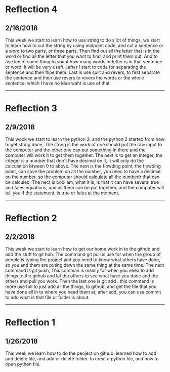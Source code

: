 # Reflection 4
## 2/16/2018
This week we start to learn how to use string to do s lot of things, we start to learn how to cut the string by using midpoint code, and cut a sentence or a word to two parts, or three parts.
Then find out all the letter that is in the word or find all the letter that you want to find, and print them out.
And to use len of some thing to sount how many words or letter is in that sentence or word. it will be very usefull after I start to code for separating the sentence and then flipe them.
Last is use split and revers, to first separate the sentence and then use revers to revers the words or the whole sentence, which I have no idea waht is use of that.

---

# Reflection 3
## 2/9/2018
This wook we start to learn the python 2, and the python 2 started from how to get string done. 
The string is the work of one should put the raw input to the computer and the other one can put something in there and the computer will work it to get them together.
The next is to get an integer, the integer is a number that don't have decimal on it, it will only do the calculation btween 0 to above.
The next is the flowding point, the flowding point, can sove the problem on all the number, you neec to have a decimal on the number, so the computer should calculate all the numbedr that can be calculed.
The nect is booliam, what it is, is that it can have several true and fales equations, and all them can be put together, and the computer will tell you if the statement, is true or fales at the moment.

---

# Reflection 2
## 2/2/2018
This week we start to learn how to get our home work in to the github and add the stuff to git hub. 
The command git pull is use for when the group of people is typing the project and you need to know what others have done, so you and them are puting down the same thing at the same time. 
The next command is git push, This comman is mainly for when you need to add things to the github and let the others to see what have you done and the others and pull you work.
Then the last one is git add . this command is more use full to just add all the things, to github, and get the file that you have done all in to where you need them at, after add, you can use commit to add what is that file or folder is about.

---

# Reflection 1
## 1/26/2018
This week we learn how to do the peoject on github. learned how to add and delete file, and add or delete folder. to creat a python file, and how to open python file.
